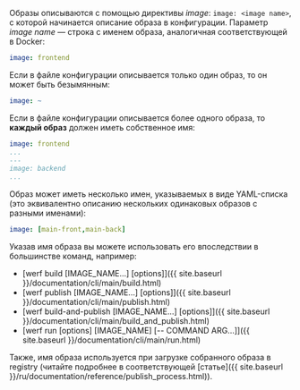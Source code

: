 Образы описываются с помощью директивы _image_: `image: <image name>`, с которой начинается описание образа в конфигурации.
Параметр _image name_ — строка с именем образа, аналогичная соответствующей в Docker:

```yaml
image: frontend
```

Если в файле конфигурации описывается только один образ, то он может быть безымянным:

```yaml
image: ~
```

Если в файле конфигурации описывается более одного образа, то **каждый образ** должен иметь собственное имя:

```yaml
image: frontend
...
---
image: backend
...
```

Образ может иметь несколько имен, указываемых в виде YAML-списка (это эквивалентно описанию нескольких одинаковых образов с разными именами):

```yaml
image: [main-front,main-back]
```

Указав имя образа вы можете использовать его впоследствии в большинстве команд, например:
* [werf build \[IMAGE_NAME...\] \[options\]]({{ site.baseurl }}/documentation/cli/main/build.html)
* [werf publish \[IMAGE_NAME...\] \[options\]]({{ site.baseurl }}/documentation/cli/main/publish.html)
* [werf build-and-publish \[IMAGE_NAME...\] \[options\]]({{ site.baseurl }}/documentation/cli/main/build_and_publish.html)
* [werf run \[options\] \[IMAGE_NAME\] \[-- COMMAND ARG...\]]({{ site.baseurl }}/documentation/cli/main/run.html)

Также, имя образа используется при загрузке собранного образа в registry (читайте подробнее в соответствующей [статье]({{ site.baseurl }}/ru/documentation/reference/publish_process.html)).
